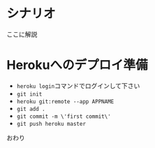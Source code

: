 # シナリオ

ここに解説

# Herokuへのデプロイ準備

* `heroku login`コマンドでログインして下さい
* `git init`
* `heroku git:remote --app APPNAME`
* `git add .`
* `git commit -m \'first commit\'`
* `git push heroku master`

おわり
